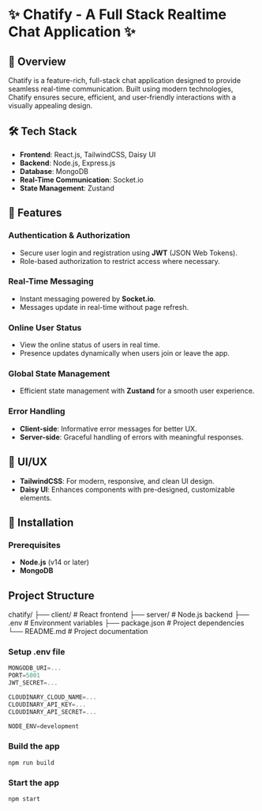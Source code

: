 # ✨ Chatify - A Full Stack Realtime Chat Application ✨

## 🌟 Overview

Chatify is a feature-rich, full-stack chat application designed to provide seamless real-time communication. Built using modern technologies, Chatify ensures secure, efficient, and user-friendly interactions with a visually appealing design.

## 🛠️ Tech Stack

- **Frontend**: React.js, TailwindCSS, Daisy UI
- **Backend**: Node.js, Express.js
- **Database**: MongoDB
- **Real-Time Communication**: Socket.io
- **State Management**: Zustand

## 🚀 Features

### Authentication & Authorization
- Secure user login and registration using **JWT** (JSON Web Tokens).
- Role-based authorization to restrict access where necessary.

### Real-Time Messaging
- Instant messaging powered by **Socket.io**.
- Messages update in real-time without page refresh.

### Online User Status
- View the online status of users in real time.
- Presence updates dynamically when users join or leave the app.

### Global State Management
- Efficient state management with **Zustand** for a smooth user experience.

### Error Handling
- **Client-side**: Informative error messages for better UX.
- **Server-side**: Graceful handling of errors with meaningful responses.

## 🎨 UI/UX

- **TailwindCSS**: For modern, responsive, and clean UI design.
- **Daisy UI**: Enhances components with pre-designed, customizable elements.

## 🔧 Installation

### Prerequisites
- **Node.js** (v14 or later)
- **MongoDB**


##  Project Structure

chatify/
├── client/         # React frontend
├── server/         # Node.js backend
├── .env            # Environment variables
├── package.json    # Project dependencies
└── README.md       # Project documentation


### Setup .env file

```js
MONGODB_URI=...
PORT=5001
JWT_SECRET=...

CLOUDINARY_CLOUD_NAME=...
CLOUDINARY_API_KEY=...
CLOUDINARY_API_SECRET=...

NODE_ENV=development
```

### Build the app

```shell
npm run build
```

### Start the app

```shell
npm start
```